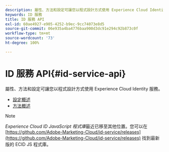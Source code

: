 ```yaml
---
description: 屬性、方法和設定可讓您以程式設計方式使用 Experience Cloud Identity 服務。
keywords: ID 服務
title: ID 服務 API
exl-id: 60ae4927-e905-4252-b9ec-9cc74073e8d5
source-git-commit: 06e935a4ba4776baa900d3dc91e294c92b873c0f
workflow-type: tm+mt
source-wordcount: '73'
ht-degree: 100%

---
```


# ID 服務 API{#id-service-api}

屬性、方法和設定可讓您以程式設計方式使用 Experience Cloud Identity 服務。

* [設定概述](function-vars/function-vars.md)
* [方法概述](get-set/get-set.md)

>[!NOTE]
>
>*Experience Cloud ID JavaScript 程式庫*&#x200B;最近已移至其他位置。您可以在 [https://github.com/Adobe-Marketing-Cloud/id-service/releases](https://github.com/Adobe-Marketing-Cloud/id-service/releases) 找到最新版的 ECID JS 程式庫。
